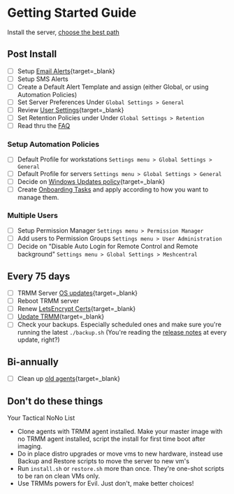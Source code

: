 
# Getting Started Guide

Install the server, [choose the best path](install_considerations.md)

## Post Install

* [ ] Setup [Email Alerts](functions/emailsms_alert.md){target=_blank}
* [ ] Setup SMS Alerts
* [ ] Create a Default Alert Template and assign (either Global, or using Automation Policies)
* [ ] Set Server Preferences Under `Global Settings > General`
* [ ] Review [User Settings](tipsntricks.md#customize-user-interface){target=_blank}
* [ ] Set Retention Policies under Under `Global Settings > Retention`
* [ ] Read thru the [FAQ](faq.md)

### Setup Automation Policies

* [ ] Default Profile for workstations `Settings menu > Global Settings > General`
* [ ] Default Profile for servers `Settings menu > Global Settings > General`
* [ ] Decide on [Windows Updates policy](howitallworks.md#windows-update-management){target=_blank}
* [ ] Create [Onboarding Tasks](functions/automated_tasks.md#onboarding) and apply according to how you want to manage them.

### Multiple Users

* [ ] Setup Permission Manager `Settings menu > Permission Manager`
* [ ] Add users to Permission Groups `Settings menu > User Administration`
* [ ] Decide on "Disable Auto Login for Remote Control and Remote background" `Settings menu > Global Settings > Meshcentral`

## Every 75 days

* [ ] TRMM Server [OS updates](update_server.md#video-walkthru){target=_blank}
* [ ] Reboot TRMM server
* [ ] Renew [LetsEncrypt Certs](update_server.md#keeping-your-lets-encrypt-certificate-up-to-date){target=_blank}
* [ ] [Update TRMM](update_server.md#updating-to-the-latest-rmm-version){target=_blank}
* [ ] Check your backups. Especially scheduled ones and make sure you're running the latest `./backup.sh` (You're reading the [release notes](https://github.com/amidaware/tacticalrmm/releases) at every update, right?)

## Bi-annually

* [ ] Clean up [old agents](management_cmds.md#bulk-delete-old-agents-by-last-checkin-date-or-agent-version){target=_blank}

## Don't do these things

Your Tactical NoNo List

- Clone agents with TRMM agent installed. Make your master image with no TRMM agent installed, script the install for first time boot after imaging.
- Do in place distro upgrades or move vms to new hardware, instead use Backup and Restore scripts to move the server to new vm's
- Run `install.sh` or `restore.sh` more than once. They're one-shot scripts to be ran on clean VMs only.
- Use TRMMs powers for Evil. Just don't, make better choices!
